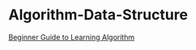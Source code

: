 # Algorithm-Data-Structure
[Beginner Guide to Learning Algorithm](https://www.youtube.com/watch?v=O79pJ7qXwoE)
